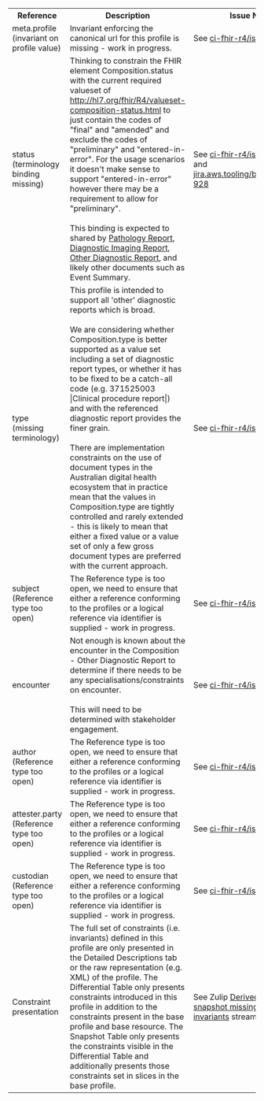 <table class="list" width="100%">
<tbody>
  <tr>
    <th>Reference</th>
    <th>Description</th>
    <th>Issue No.</th>
  </tr>
  <tr>
      <td>meta.profile (invariant on profile value)</td>
      <td>Invariant enforcing the canonical url for this profile is missing - work in progress.</td>
      <td>See <a href="https://github.com/AuDigitalHealth/ci-fhir-r4/issues/33">ci-fhir-r4/issues/33</a></td>
  </tr>
  <tr>
      <td>status (terminology binding missing)</td>
      <td>Thinking to constrain the FHIR element Composition.status with the current required valueset of <a href="http://hl7.org/fhir/R4/valueset-composition-status.html">http://hl7.org/fhir/R4/valueset-composition-status.html</a> to just contain the codes of "final" and "amended" and exclude the codes of "preliminary" and "entered-in-error". For the usage scenarios it doesn't make sense to support "entered-in-error" however there may be a requirement to allow for "preliminary".<br/><br/>
	  This binding is expected to shared by <a href="StructureDefinition-composition-pathreport-1.html">Pathology Report</a>, <a href="StructureDefinition-composition-imagreport-1.html">Diagnostic Imaging Report</a>, <a href="StructureDefinition-composition-otherdiagreport-1.html">Other Diagnostic Report</a>, and likely other documents such as Event Summary.</td>
      <td>See <a href="https://github.com/AuDigitalHealth/ci-fhir-r4/issues/41">ci-fhir-r4/issues/41</a>, and <a href="https://jira.aws.tooling/browse/FTR-928">jira.aws.tooling/browse/FTR-928</a></td>
  </tr>
  <tr>
      <td>type (missing terminology)</td>
      <td>This profile is intended to support all 'other' diagnostic reports which is broad.<br/><br/>
      We are considering whether Composition.type is better supported as a value set including a set of diagnostic report types, or whether it has to be fixed to be a catch-all code (e.g. 371525003 |Clinical procedure report|) and with the referenced diagnostic report provides the finer grain.<br/><br/>
      There are implementation constraints on the use of document types in the Australian digital health ecosystem that in practice mean that the values in Composition.type are tightly controlled and rarely extended - this is likely to mean that either a fixed value or a value set of only a few gross document types are preferred with the current approach.
      </td>
      <td>See <a href="https://github.com/AuDigitalHealth/ci-fhir-r4/issues/35">ci-fhir-r4/issues/35</a></td>
  </tr>
  <tr>
      <td>subject (Reference type too open)</td>
      <td>The Reference type is too open, we need to ensure that either a reference conforming to the profiles or a logical reference via identifier is supplied - work in progress.</td>
      <td>See <a href="https://github.com/AuDigitalHealth/ci-fhir-r4/issues/33">ci-fhir-r4/issues/33</a></td>
  </tr>
  <tr>
      <td>encounter</td>
      <td>Not enough is known about the encounter in the Composition - Other Diagnostic Report to determine if there needs to be any specialisations/constraints on encounter.<br/><br/>
      This will need to be determined with stakeholder engagement.</td>
      <td>See <a href="https://github.com/AuDigitalHealth/ci-fhir-r4/issues/34">ci-fhir-r4/issues/34</a></td>
  </tr>
  <tr>
      <td>author (Reference type too open)</td>
      <td>The Reference type is too open, we need to ensure that either a reference conforming to the profiles or a logical reference via identifier is supplied - work in progress.</td>
      <td>See <a href="https://github.com/AuDigitalHealth/ci-fhir-r4/issues/33">ci-fhir-r4/issues/33</a></td>
  </tr>
  <tr>
      <td>attester.party (Reference type too open)</td>
      <td>The Reference type is too open, we need to ensure that either a reference conforming to the profiles or a logical reference via identifier is supplied - work in progress.</td>
      <td>See <a href="https://github.com/AuDigitalHealth/ci-fhir-r4/issues/33">ci-fhir-r4/issues/33</a></td>
  </tr>
  <tr>
      <td>custodian (Reference type too open)</td>
      <td>The Reference type is too open, we need to ensure that either a reference conforming to the profiles or a logical reference via identifier is supplied - work in progress.</td>
      <td>See <a href="https://github.com/AuDigitalHealth/ci-fhir-r4/issues/33">ci-fhir-r4/issues/33</a></td>
  </tr>
  <tr>
      <td>Constraint presentation</td>
      <td>The full set of constraints (i.e. invariants) defined in this profile are only presented in the Detailed Descriptions tab or the raw representation (e.g. XML) of the profile. The Differential Table only presents constraints introduced in this profile in addition to the constraints present in the base profile and base resource. The Snapshot Table only presents the constraints visible in the Differential Table and additionally presents those constraints set in slices in the base profile.</td>
      <td>See Zulip <a href="https://chat.fhir.org/#narrow/stream/179252-IG-creation/topic/Derived.20profile.20snapshot.20missing.20upstream.20invariants">Derived profile snapshot missing upstream invariants</a> stream</td>
  </tr>
 </tbody>
</table>
